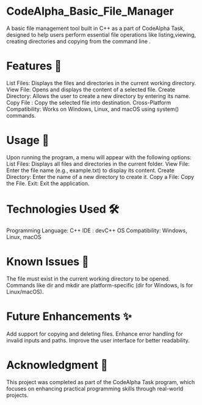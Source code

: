 # CodeAlpha_Basic_File_Manager
 A basic file management tool built in C++ as a part of CodeAlpha Task, designed to help users perform essential file operations like listing,viewing, creating directories and copying from the command line .
# Features 🚀
List Files: Displays the files and directories in the current working directory.
View File: Opens and displays the content of a selected file.
Create Directory: Allows the user to create a new directory by entering its name.
Copy File : Copy the selected file into destination.
Cross-Platform Compatibility: Works on Windows, Linux, and macOS using system() commands.
# Usage 📘
Upon running the program, a menu will appear with the following options:
List Files: Displays all files and directories in the current folder.
View File: Enter the file name (e.g., example.txt) to display its content.
Create Directory: Enter the name of a new directory to create it.
Copy a File: Copy the File.
Exit: Exit the application.
# Technologies Used 🛠️
Programming Language: C++
IDE : devC++
OS Compatibility: Windows, Linux, macOS
# Known Issues 🐛
The file must exist in the current working directory to be opened.
Commands like dir and mkdir are platform-specific (dir for Windows, ls for Linux/macOS).
# Future Enhancements ✨
Add support for copying and deleting files.
Enhance error handling for invalid inputs and paths.
Improve the user interface for better readability.
# Acknowledgment 🙏
This project was completed as part of the CodeAlpha Task program, which focuses on enhancing practical programming skills through real-world projects.
